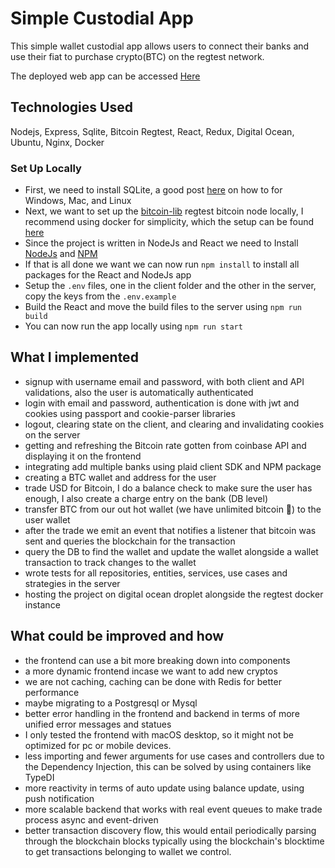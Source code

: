 # Simple Custodial App

This simple wallet custodial app allows users to connect their banks and
use their fiat to purchase crypto(BTC) on the regtest network.

The deployed web app can be accessed [Here](http://137.184.246.58)

## Technologies Used

Nodejs, Express, Sqlite, Bitcoin Regtest, React, Redux, Digital Ocean, Ubuntu, Nginx, Docker

### Set Up Locally

- First, we need to install SQLite, a good post [here](https://www.linkedin.com/pulse/part-5-how-install-sqlite-your-machine-windows-linux-mac-julles/) on how to for Windows, Mac, and Linux
- Next, we want to set up the [bitcoin-lib](https://github.com/bitcoinjs/bitcoinjs-lib) regtest bitcoin node locally, I recommend using docker for simplicity, which the setup can be found [here](https://github.com/bitcoinjs/regtest-server/tree/master/docker)
- Since the project is written in NodeJs and React we need to Install [NodeJs](https://docs.npmjs.com/downloading-and-installing-node-js-and-npm) and [NPM](https://docs.npmjs.com/downloading-and-installing-node-js-and-npm)
- If that is all done we want we can now run ``npm install`` to install all packages for the React and NodeJs app
- Setup the `.env` files, one in the client folder and the other in the server, copy the keys from the `.env.example`
- Build the React and move the build files to the server using ``npm run build``
- You can now run the app locally using ``npm run start``


## What I implemented
- signup with username email and password, with both client and API validations, also the user is automatically authenticated
- login with email and password, authentication is done with jwt and cookies using passport and cookie-parser libraries
- logout, clearing state on the client, and clearing and invalidating cookies on the server
- getting and refreshing the Bitcoin rate gotten from coinbase API and displaying it on the frontend
- integrating add multiple banks using plaid client SDK and NPM package
- creating a BTC wallet and address for the user
- trade USD for Bitcoin, I do a balance check to make sure the user has enough, I also create a charge entry on the bank (DB level)
- transfer BTC from our out hot wallet (we have unlimited bitcoin 🤑) to the user wallet
- after the trade we emit an event that notifies a listener that bitcoin was sent and queries the blockchain for the transaction
- query the DB to find the wallet and update the wallet alongside a wallet transaction to track changes to the wallet
- wrote tests for all repositories, entities, services, use cases and strategies in the server
- hosting the project on digital ocean droplet alongside the regtest docker instance

## What could be improved and how
- the frontend can use a bit more breaking down into components
- a more dynamic frontend incase we want to add new cryptos
- we are not caching, caching can be done with Redis for better performance
- maybe migrating to a Postgresql or Mysql
- better error handling in the frontend and backend in terms of more unified error messages and statues
- I only tested the frontend with macOS desktop, so it might not be optimized for pc or mobile devices.
- less importing and fewer arguments for use cases and controllers due to the Dependency Injection, this can be solved by using containers like TypeDI
- more reactivity in terms of auto update using balance update, using push notification
- more scalable backend that works with real event queues to make trade process async and event-driven
- better transaction discovery flow, this would entail periodically parsing through the blockchain blocks typically using the blockchain's blocktime to get transactions belonging to wallet we control.
